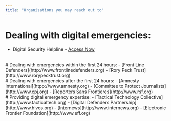 ```yaml
---
title: "Organisations you may reach out to"
---
```

# Dealing with digital emergencies:
- Digital Security Helpline - [Access Now](http://www.accessnow.org)
<br>
# Dealing with emergencies within the first 24 hours:
- [Front Line Defenders](http://www.frontlinedefenders.org)
- [Rory Peck Trust](http://www.rorypecktrust.org)
<br>
# Dealing with emergencies after the first 24 hours:
- [Amnesty International](htpp://www.amnesty.org)
- [Committee to Protect Journalists](http://www.cpj.org)
- [Reporters Sans Frontieres](http://www.rsf.org)
<br>
# Providing digital emergency expertise:
- [Tactical Technology Collective](http://www.tacticaltech.org)
- [Digital Defenders Partnership](http://www.hivos.org)
- [Internews](http://www.internews.org)
- [Electronic Frontier Foundation](http://www.eff.org)
